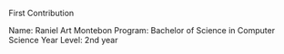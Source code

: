First Contribution

Name: Raniel Art Montebon
Program: Bachelor of Science in Computer Science
Year Level: 2nd year
